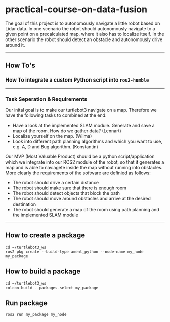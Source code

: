 # practical-course-on-data-fusion
The goal of this project is to autonomously navigate a little robot based on Lidar data. In one scenario the robot
should autonomously navigate to a given point on a precalculated map, where it also has to localize itself. In the
other scenario the robot should detect an obstacle and autonomously drive around it.

---
## How To's
### How To integrate a custom Python script into `ros2-humble`
<!-- TODO -->

---
### Task Seperation & Requirements
Our inital goal is to make our turtlebot3 navigate on a map. Therefore
we have the following tasks to combined at the end:

- Have a look at the implemented SLAM module. Generate and save a map of the room. How do we gather data? (Lennart)
- Localize yourself on the map. (Wilma)
- Look into different path planning algorithms and which you want to use, e.g. A, D and Bug algorithm. (Konstantin)

Our MVP (Most Valuable Product) should be a python script/application which we integrate into our 
ROS2 module of the robot, so that it generates a map and is able to naviagete inside the map without running into obstacles.
More clearly the requirements of the software are definied as follows:

- The robot should drive a certain distance
- The robot should make sure that there is enough room
- The robot should detect objects that block the path
- The robot should move around obstacles and arrive at the desired destination
- The robot should generate a map of the room using path planning and the implemented SLAM module
---
## How to create a package
`cd ~/turtlebot3_ws`  
`ros2 pkg create --build-type ament_python --node-name my_node my_package`  
  
## How to build a package
`cd ~/turtlebot3_ws`  
`colcon build --packages-select my_package`  
  
## Run package
`ros2 run my_package my_node`
